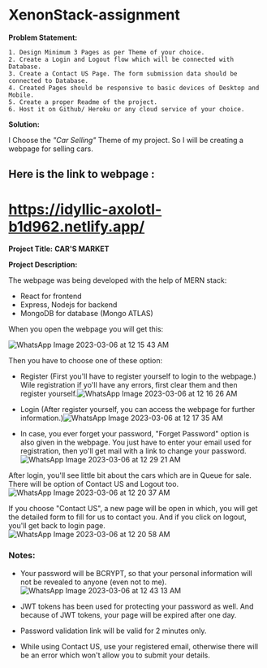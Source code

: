 # XenonStack-assignment

**Problem Statement:**

```
1. Design Minimum 3 Pages as per Theme of your choice.
2. Create a Login and Logout flow which will be connected with Database.
3. Create a Contact US Page. The form submission data should be connected to Database.
4. Created Pages should be responsive to basic devices of Desktop and Mobile.
5. Create a proper Readme of the project.
6. Host it on Github/ Heroku or any cloud service of your choice.
```

**Solution:**

I Choose the _"Car Selling"_ Theme of my project. So I will be creating a webpage for selling cars.


## Here is the link to webpage :
# https://idyllic-axolotl-b1d962.netlify.app/


**Project Title:** **CAR'S MARKET**

**Project Description:**


The webpage was being developed with the help of MERN stack:
- React for frontend
- Express, Nodejs for backend
- MongoDB for database (Mongo ATLAS)


 When you open the webpage you will get this:

![WhatsApp Image 2023-03-06 at 12 15 43 AM](https://user-images.githubusercontent.com/90772098/222979663-2af1030b-a951-472e-9e54-717422ec14ae.jpeg)


Then you have to choose one of these option:
- Register (First you'll have to register yourself to login to the webpage.) Wile registration if yo'll have any errors, first clear them and then register yourself.![WhatsApp Image 2023-03-06 at 12 16 26 AM](https://user-images.githubusercontent.com/90772098/222979809-db3409b4-18e0-427d-88d3-93815024e4f0.jpeg)

- Login (After register yourself, you can access the webpage for further information.)![WhatsApp Image 2023-03-06 at 12 17 35 AM](https://user-images.githubusercontent.com/90772098/222979836-ceccea50-38f5-4838-a042-703232e40218.jpeg)

- In case, you ever forget your password, "Forget Password" option is also given in the webpage. You just have to enter your email used for registration, then yo'll get mail with a link to change your password.![WhatsApp Image 2023-03-06 at 12 29 21 AM](https://user-images.githubusercontent.com/90772098/222980334-72a07e22-a2c7-43fe-99aa-46800744c532.jpeg)




After login, you'll see little bit about the cars which are in Queue for sale. There will be option of Contact US and Logout too.
![WhatsApp Image 2023-03-06 at 12 20 37 AM](https://user-images.githubusercontent.com/90772098/222980369-1cead658-c4bc-490f-940f-3e951a6c4442.jpeg)


If you choose "Contact US", a new page will be open in which, you will get the detailed form to fill for us to contact you. And if you click on logout, you'll get back to login page.![WhatsApp Image 2023-03-06 at 12 20 58 AM](https://user-images.githubusercontent.com/90772098/222980894-b748c8d3-fcbe-492a-bf10-0d584b063fb8.jpeg)


### Notes:
- Your password will be BCRYPT, so that your personal information will not be revealed to anyone (even not to me).![WhatsApp Image 2023-03-06 at 12 43 13 AM](https://user-images.githubusercontent.com/90772098/222980858-38e4fc56-c74b-41b0-8c65-ecf9eccc1173.jpeg)

- JWT tokens has been used for protecting your password as well. And because of JWT tokens, your page will be expired after one day.
- Password validation link will be valid for 2 minutes only.
- While using Contact US, use your registered email, otherwise there will be an error which won't allow you to submit your details.
